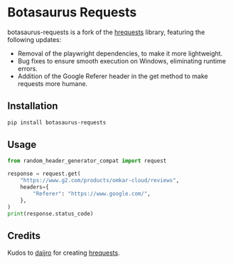 # Botasaurus Requests

botasaurus-requests is a fork of the [hrequests](https://github.com/daijro/hrequests) library, featuring the following updates:

- Removal of the playwright dependencies, to make it more lightweight.
- Bug fixes to ensure smooth execution on Windows, eliminating runtime errors.
- Addition of the Google Referer header in the get method to make requests more humane.

## Installation

```bash
pip install botasaurus-requests
```

## Usage

```python
from random_header_generator_compat import request

response = request.get(
    "https://www.g2.com/products/omkar-cloud/reviews",
    headers={
        "Referer": "https://www.google.com/",
    },
)
print(response.status_code)
```

## Credits

Kudos to [daijro](https://github.com/daijro) for creating [hrequests](https://github.com/daijro/hrequests).